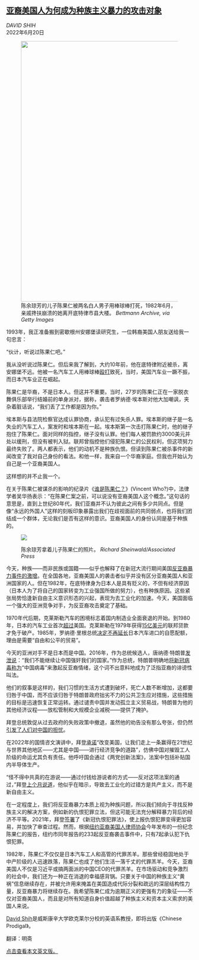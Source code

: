 <!--1655705222000-->
[亚裔美国人为何成为种族主义暴力的攻击对象](https://cn.nytimes.com/opinion/20220620/asian-american-chin/)
------

<address>DAVID SHIH</address><time pudate="2022-06-20 01:34:12" datetime="2022-06-20 01:34:12">2022年6月20日</time><figure><img src="https://images.weserv.nl/?url=static01.nyt.com/images/2022/06/19/opinion/19Shih1/19Shih1-master1050.jpg" width="1050" height="704"><figcaption>陈余琼芳的儿子陈果仁被两名白人男子用棒球棒打死，1982年6月，亲戚搀扶崩溃的她离开底特律市县大楼。 <cite>Bettmann Archive, via Getty Images</cite></figcaption></figure><section><p>1993年，我正准备搬到密歇根州安娜堡读研究生，一位韩裔美国人朋友送给我一句忠言：</p><p>“伙计，听说过陈果仁吧。”</p><p>我从没听说过陈果仁。但后来我了解到，大约10年前，他在底特律附近被杀，离安娜堡不远。他被一名汽车工人用棒球棒<a href="https://cn.nytimes.com/usa/20220617/vincent-chin-anti-asian-attack-detroit/">殴打</a>致死，当时，美国汽车业一蹶不振，而日本汽车业正在崛起。</p><p>陈果仁是华裔，不是日本人。但这并不重要。当时，27岁的陈果仁正在一家脱衣舞俱乐部举行结婚前的单身派对，据称，袭击者罗纳德·埃本斯对他大加嘲讽，夹杂着脏话说，“我们丢了工作都是因为你。”</p><p>埃本斯与县法院检察官达成认罪协商，承认犯有过失杀人罪。埃本斯的继子是一名失业的汽车工人，案发时和埃本斯在一起。埃本斯第一次击打陈果仁时，他的继子抱住了陈果仁。面对同样的指控，继子没有认罪。他们每人被罚款约3000美元并处以缓刑，但没有被判入狱。联邦曾指控他们侵犯陈果仁的公民权利，但这项努力最终失败了。两人都表示，他们的动机不是种族仇恨。但读到陈果仁被杀事件的新闻改变了我对自己身份的看法。和他一样，我来自一个华裔家庭。但我也开始认为自己是一个亚裔美国人。</p><p>这样想的并不止我一个。</p><p>在关于陈果仁被谋杀的影响的纪录片《<a rel="noopener noreferrer" target="_blank" href="https://www.vincentwhofilm.com/">谁是陈果仁？</a>》(Vincent Who?)中，法律学者吴华扬表示：“在陈果仁案之前，可以说没有亚裔美国人这个概念。”这句话的意思是，直到上世纪80年代，我们亚裔并不认为彼此之间有多少共同点。但是像“永远的外国人”这样的刻板印象暴露出我们在歧视面前的共同弱点，也将我们团结成一个群体，无论我们是否有这样的意识。亚裔美国人的身份认同是基于种族的。</p><p><figure><img src="https://images.weserv.nl/?url=static01.nyt.com/images/2022/06/19/opinion/19Shih2/merlin_208621392_349b34fc-2c4b-4a9b-9138-b795d38b4385-jumbo.jpg"></p><figcaption>陈余琼芳拿着儿子陈果仁的照片。 <cite>Richard Sheinwald/Associated Press</cite></figcaption></figure><p>今天，种族——而非民族或国籍——似乎也解释了在新冠大流行期间美国<a href="https://www.nytimes.com/2022/03/06/nyregion/asian-woman-attacks.html">反亚裔暴力事件的激增</a>。在全国各地，亚裔美国人的袭击者似乎并没有区分亚裔美国人和亚洲国家的人。但在1982年，在底特律身为日本人是具有贬义的，不但有经济原因（日本人为了将自己的国家转变为工业强国所做的努力），也有种族原因。这些紧张局势恰逢新自由主义意识形态的兴起，表现为去工业化的加速。今天，美国面临一个强大的亚洲竞争对手，为反亚裔攻击奠定了基础。</p><p>1970年代后期，克莱斯勒汽车的困境标志着国内制造业全面衰退的开始。到1980年，日本的汽车工业首次<a href="https://www.nytimes.com/1981/01/18/business/japans-amazing-auto-machine.html">超过</a>美国。克莱斯勒在1979年获得<a rel="noopener noreferrer" target="_blank" href="https://www.npr.org/2008/11/12/96922222/examining-chryslers-1979-rescue">15亿美元</a>的联邦贷款才免于破产。1985年，罗纳德·里根总统<a rel="noopener noreferrer" target="_blank" href="https://www.upi.com/Archives/1985/03/01/Reagan-tells-Japan-to-drop-car-quotas/4836478501200/">决定不再延长</a>日本汽车进口的自愿配额，理由是需要“自由和公平的贸易”。</p><p>今天的亚洲对手不是日本而是中国。2016年，作为总统候选人，唐纳德·特朗普<a rel="noopener noreferrer" target="_blank" href="https://www.politico.com/blogs/2016-gop-primary-live-updates-and-results/2016/05/trump-china-rape-america-222689">发泄说</a>：“我们不能继续让中国强奸我们的国家。”作为总统，特朗普明确地<a href="https://cn.nytimes.com/usa/20200319/china-virus/">将新冠病毒称为</a>“中国病毒”来激起反亚裔情绪，这个词不出意料地成为了泛指亚裔的诽谤性叫法。</p><p>他们的叙事是这样的，我们习惯的生活方式遭到破坏，死亡人数不断增加，这都要归咎于中国，而不应该归咎于特朗普政府拙劣不力的公共卫生应对措施，这些措施的目标是迅速恢复正常运转。通过谴责中国并发动孤立主义贸易战，特朗普为他的其他经济议程——放松管制和大规模企业减税——提供了掩护。</p><p>拜登总统敦促从过去政府的失败政策中撤退，虽然他的劝告没有那么夸张，但仍然<a rel="noopener noreferrer" target="_blank" href="https://www.cnbc.com/2021/04/29/biden-calls-for-us-to-become-more-competitive-against-china.html">引发了人们对中国的担忧</a>。</p><p>在2022年的国情咨文演讲中，拜登<a rel="noopener noreferrer" target="_blank" href="https://www.whitehouse.gov/briefing-room/speeches-remarks/2022/03/01/remarks-of-president-joe-biden-state-of-the-union-address-as-delivered/">承诺</a>“改变美国，让我们走上一条赢得在21世纪与世界其他地区——尤其是中国——进行经济竞争的道路”，仿佛中国对摧毁工人阶级的命运尤其负有责任。他呼吁国会通过《两党创新法案》，法案中包括补贴国内半导体生产。</p><p>“怪不得中共真的在游说——通过付钱给游说者的方式——反对这项法案的通过，”拜登<a rel="noopener noreferrer" target="_blank" href="https://www.cnbc.com/2022/05/06/biden-demands-congress-pass-chips-innovation-bill-to-counter-china.html">上个月说</a><a rel="noopener noreferrer" target="_blank" href="https://www.cnbc.com/2022/05/06/biden-demands-congress-pass-chips-innovation-bill-to-counter-china.html">道</a>，他似乎在暗示，导致去工业化的过错方是共产主义，而不是新自由主义。</p><p>在一定程度上，我们将反亚裔暴力本质上视为种族问题，所以我们倾向于寻找反种族主义的解决方案，例如新的仇恨犯罪立法，但这可能无法充分解释暴力背后的经济不平等。2021年，拜登<a rel="noopener noreferrer" target="_blank" href="https://www.whitehouse.gov/briefing-room/speeches-remarks/2021/05/20/remarks-by-president-biden-at-signing-of-the-covid-19-hate-crimes-act/">签署</a>了《新冠仇恨犯罪法》，使上报仇恨犯罪变得更加容易，并加快了审查过程。然而，根据<a rel="noopener noreferrer" target="_blank" href="https://www.nbcnews.com/news/asian-america/only-3-reported-attacks-asian-americans-led-hate-crime-convictions-new-rcna31618">纽约亚裔美国人律师协会</a>今年发布的一份纪念陈果仁的报告，纽约市同年报告的233起反亚裔袭击事件中，只有7起承认犯下仇恨犯罪。</p><p>1982年，陈果仁不仅仅是日本汽车工人和高管的代罪羔羊。那些曾经稳固地处于中产阶级的人迅速跌落，陈果仁也成了他们生活一落千丈的代罪羔羊。今天，亚裔美国人不仅是习近平或搞两面派的中国CEO的代罪羔羊。在市场驱动和竞争激烈的社会中，我们还为一种正在消退的幸福感背锅。只要关于中国的种族主义“黄祸”信息继续存在，并被允许用来掩盖在美国造成代际分裂和疏远的深层结构性力量，反亚裔暴力将继续存在。我希望陈果仁成为逾期正义的更强有力的象征——不仅对亚裔美国人，而且是对所有知道自身价值超越了种族主义和资本主义索求的美国人来说。</p></section><footer><p><a rel="nofollow" target="_blank" href="https://www.uwec.edu/profiles/shihd/">David Shih</a>是威斯康辛大学欧克莱尔分校的英语系教授，即将出版《Chinese Prodigal》。</p><p>翻译：明斋</p><p><a rel="nofollow" target="_blank" href="https://www.nytimes.com/2022/06/19/opinion/asian-american-chin.html">点击查看本文英文版。</a></p></footer>
